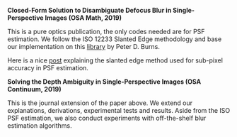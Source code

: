**Closed-Form Solution to Disambiguate Defocus Blur in Single-Perspective Images (OSA Math, 2019)**

This is a pure optics publication, the only codes needed are for PSF estimation. We follow the ISO 12233 Slanted Edge methodology and base our implementation on this [library](http://losburns.com/imaging/software/SFRedge/sfrmat3_post/index.html) by Peter D. Burns.

Here is a nice [post](https://www.strollswithmydog.com/the-slanted-edge-method/) explaining the slanted edge method used for sub-pixel accuracy in PSF estimation.



**Solving the Depth Ambiguity in Single-Perspective Images (OSA Continuum, 2019)**

This is the journal extension of the paper above. We extend our explanations, derivations, experimental tests and results. Aside from the ISO PSF estimation, we also conduct experiments with off-the-shelf blur estimation algorithms.
